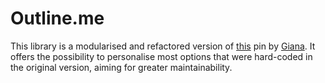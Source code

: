 # Outline.me

This library is a modularised and refactored version of [this](https://codepen.io/giana/pen/yYBpVY) pin by [Giana](https://codepen.io/giana). It offers the possibility to personalise most options that were hard-coded in the original version, aiming for greater maintainability.